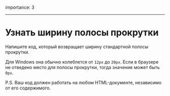 importance: 3

---

# Узнать ширину полосы прокрутки

Напишите код, который возвращает ширину стандартной полосы прокрутки.

Для Windows она обычно колеблется от `12px` до `20px`. Если в браузере не отведено место для полосы прокрутки, тогда значение может быть `0px`.

P.S. Ваш код должен работать на любом HTML-документе, независимо от его содержимого.
